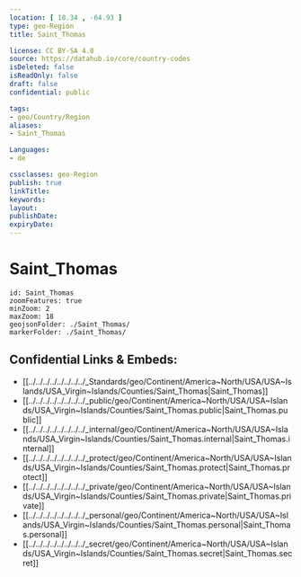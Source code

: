 ```yaml
---
location: [ 18.34 , -64.93 ] 
type: geo-Region
title: Saint_Thomas

license: CC BY-SA 4.0
source: https://datahub.io/core/country-codes
isDeleted: false
isReadOnly: false
draft: false
confidential: public

tags:
- geo/Country/Region
aliases:
- Saint_Thomas

Languages:
- de

cssclasses: geo-Region
publish: true
linkTitle: 
keywords: 
layout: 
publishDate: 
expiryDate: 
---
```


# Saint_Thomas

```leaflet
id: Saint_Thomas
zoomFeatures: true 
minZoom: 2 
maxZoom: 18
geojsonFolder: ./Saint_Thomas/
markerFolder: ./Saint_Thomas/
```


## Confidential Links & Embeds: 
- [[../../../../../../../../_Standards/geo/Continent/America~North/USA/USA~Islands/USA_Virgin~Islands/Counties/Saint_Thomas|Saint_Thomas]] 
- [[../../../../../../../../_public/geo/Continent/America~North/USA/USA~Islands/USA_Virgin~Islands/Counties/Saint_Thomas.public|Saint_Thomas.public]] 
- [[../../../../../../../../_internal/geo/Continent/America~North/USA/USA~Islands/USA_Virgin~Islands/Counties/Saint_Thomas.internal|Saint_Thomas.internal]] 
- [[../../../../../../../../_protect/geo/Continent/America~North/USA/USA~Islands/USA_Virgin~Islands/Counties/Saint_Thomas.protect|Saint_Thomas.protect]] 
- [[../../../../../../../../_private/geo/Continent/America~North/USA/USA~Islands/USA_Virgin~Islands/Counties/Saint_Thomas.private|Saint_Thomas.private]] 
- [[../../../../../../../../_personal/geo/Continent/America~North/USA/USA~Islands/USA_Virgin~Islands/Counties/Saint_Thomas.personal|Saint_Thomas.personal]] 
- [[../../../../../../../../_secret/geo/Continent/America~North/USA/USA~Islands/USA_Virgin~Islands/Counties/Saint_Thomas.secret|Saint_Thomas.secret]] 

